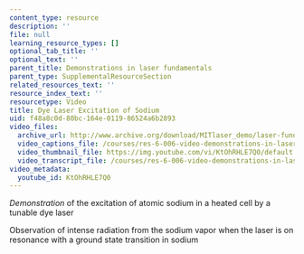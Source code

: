 ```yaml
---
content_type: resource
description: ''
file: null
learning_resource_types: []
optional_tab_title: ''
optional_text: ''
parent_title: Demonstrations in laser fundamentals
parent_type: SupplementalResourceSection
related_resources_text: ''
resource_index_text: ''
resourcetype: Video
title: Dye Laser Excitation of Sodium
uid: f48a8c0d-80bc-164e-0119-86524a6b2893
video_files:
  archive_url: http://www.archive.org/download/MITlaser_demo/laser-fund-demo-14_300k.mp4
  video_captions_file: /courses/res-6-006-video-demonstrations-in-lasers-and-optics-spring-2008/a9abbf516a9f534ca2111c9bcf400adf_KtOhRHLE7Q0.vtt
  video_thumbnail_file: https://img.youtube.com/vi/KtOhRHLE7Q0/default.jpg
  video_transcript_file: /courses/res-6-006-video-demonstrations-in-lasers-and-optics-spring-2008/84d2f51230c7dd63f95ca21bd02e32cb_KtOhRHLE7Q0.pdf
video_metadata:
  youtube_id: KtOhRHLE7Q0
---
```


_Demonstration_ of the excitation of atomic sodium in a heated cell by a tunable dye laser

Observation of intense radiation from the sodium vapor when the laser is on resonance with a ground state transition in sodium